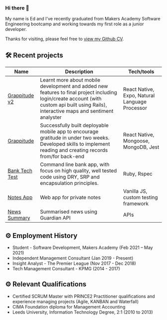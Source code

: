 ### Hi there 👋

My name is Ed and I've recently graduated from Makers Academy Software Engineering bootcamp and working towards my first role as a junior developer.

Thanks for visiting, please feel free to [view my Github CV](https://github.com/eds-101/CV).

## 🛠 Recent projects

| Name                         | Description                           | Tech/tools   
| ---------------------------- | ------------------------------------- | --------------------------------------
| [Grappitude v2](https://github.com/eds-101/Grappitude) | Learnt more about mobile development and added new features to final project including login/create account (with custom api built using Rails), interactive maps and sentiment analyster    | React Native, Expo, Natural Language Processor
| [Grappitude](https://github.com/kasey-purvor/Grappitude) | Successfully built deployable mobile app to encourage gratitude in under two weeks. Developed skills to implement reading and creating records from/for back-end  | React Native, Mongoose, MongoDB, Jest
| [Bank Tech Test](https://github.com/eds-101/bank-tech-test) | Command line bank app, with focus on high quality, well tested code using DRY, SRP and encapsulation principles.  | Ruby, Rspec
| [Notes App](https://github.com/charlierdm/noteApp) | Web app for private notes             | Vanilla JS, custom testing framework
| [News Summary](https://github.com/eds-101/news-summary-challenge) | Summarised news using Guardian API    | APIs


## ⚙️ Employment History

- Student - Software Development, Makers Academy (Feb 2021 – May 2021)
- Independent Management Consultant (Jan 2019 - Present)
- Insight Analyst - The Premier League (Nov 2017 - Dec 2018)
- Tech Management Consultant - KPMG (2014 - 2017)

## ⚙️ Relevant Qualifications

- Certified SCRUM Master with PRINCE2 Practitioner qualifications and experience managing projects (Agile, KANBAN and Waterfall)
- CIMA Foundation diploma for Management Accounting
- Leeds University, Information Technology Degree, 2:1 (2010 to 2013)
